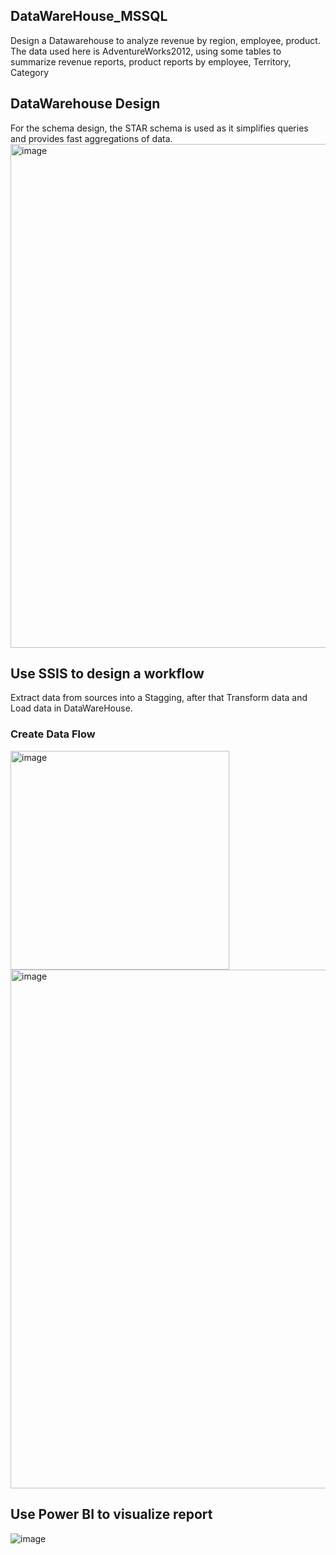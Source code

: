 ## DataWareHouse_MSSQL
Design a Datawarehouse to analyze revenue by region, employee, product.
The data used here is AdventureWorks2012, using some tables to summarize revenue reports, product reports by employee, Territory, Category
## DataWarehouse Design
For the schema design, the STAR schema is used as it simplifies queries and provides fast aggregations of data.
<img width="806" alt="image" src="https://github.com/Tuantn97/DataWareHouse_MSSQL/assets/130779401/ad86d6b2-d05b-40f8-bc50-914858a40a2b">
## Use SSIS to design a workflow
Extract data from sources into a Stagging, after that Transform data and Load data in DataWareHouse.
### Create Data Flow
<img width="350" alt="image" src="https://github.com/Tuantn97/DataWareHouse_MSSQL/assets/130779401/a6f0bab9-fc65-43b3-b17d-00af64b76c65">

<img width="830" alt="image" src="https://github.com/Tuantn97/DataWareHouse_MSSQL/assets/130779401/68e22682-e549-4e38-b2f4-ca43d8f4b612">

## Use Power BI to visualize report
![image](https://github.com/Tuantn97/DataWareHouse_MSSQL/assets/130779401/001a8527-fca1-4aa4-b22d-61a74166e941)
